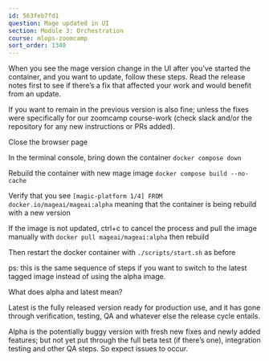 ```yaml
---
id: 563feb7fd1
question: Mage updated in UI
section: Module 3: Orchestration
course: mlops-zoomcamp
sort_order: 1340
---
```


When you see the mage version change in the UI after you’ve started the container, and you want to update, follow these steps. Read the release notes first to see if there’s a fix that affected your work and would benefit from an update.

If you want to remain in the previous version is also fine; unless the fixes were specifically for our zoomcamp course-work (check slack and/or the repository for any new instructions or PRs added).

Close the browser page

In the terminal console, bring down the container `docker compose down`

Rebuild the container with new mage image `docker compose build --no-cache`

Verify that you see `[magic-platform 1/4] FROM docker.io/mageai/mageai:alpha` meaning that the container is being rebuild with a new version

If the image is not updated, ctrl+c to cancel the process and pull the image manually with `docker pull mageai/mageai:alpha` then rebuild

Then restart the docker container with `./scripts/start.sh` as before

ps: this is the same sequence of steps if you want to switch to the latest tagged image instead of using the alpha image.

What does alpha and latest mean?

Latest is the fully released version ready for production use, and it has gone through verification, testing, QA and whatever else the release cycle entails.

Alpha is the potentially buggy version with fresh new fixes and newly added features; but not yet put through the full beta test (if there’s one), integration testing and other QA steps. So expect issues to occur.

